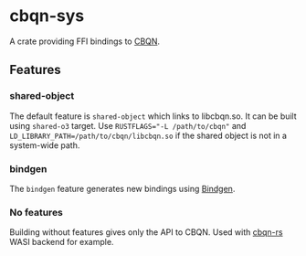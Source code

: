 # cbqn-sys

A crate providing FFI bindings to [CBQN](https://github.com/dzaima/CBQN).

## Features

### shared-object

The default feature is `shared-object` which links to libcbqn.so. It can be built using `shared-o3` target. Use `RUSTFLAGS="-L /path/to/cbqn"` and `LD_LIBRARY_PATH=/path/to/cbqn/libcbqn.so` if the shared object is not in a system-wide path.

### bindgen

The `bindgen` feature generates new bindings using [Bindgen](https://docs.rs/bindgen/latest/bindgen/).

### No features

Building without features gives only the API to CBQN. Used with [cbqn-rs](https://github.com/Detegr/cbqn-rs) WASI backend for example.
